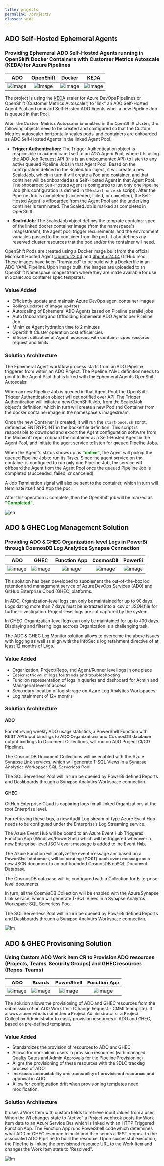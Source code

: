```yaml
---
title: projects
permalink: /projects/
classes: wide
---
```

## ADO Self-Hosted Ephemeral Agents

### Providing Ephemeral ADO Self-Hosted Agents running in OpenShift Docker Containers with Customer Metrics Autoscale (KEDA) for Azure Pipelines

| ADO | OpenShift | Docker | KEDA |
| :---: | :---: | :---: | :---: |
| ![image](assets/img/projects/ado.png) | ![image](assets/img/projects/redhat.png) | ![image](assets/img/projects/docker.png) | ![image](assets/img/projects/keda.png) |

The project is using the [KEDA](https://keda.sh/docs/2.14/scalers/azure-pipelines/) scaler for Azure DevOps Pipelines on OpenShift (Customer Metrics Autoscaler) to "link" an ADO Self-Hosted Agent Pool and onboard Self-Hosted ADO Agents when a new Pipeline Job is queued in that Pool.

After the Custom Metrics Autoscaler is enabled in the OpenShift cluster, the following objects need to be created and configured so that the Custom Metrics Autoscaler horizontally scales pods, and containers are onboarded as ADO Self-Hosted Agents in the linked Agent Pool.

- **Trigger Authentication:** The Trigger Authentication object is responsible to authenticate itself to an ADO Agent Pool, where it is using the ADO Job Request API (this is an undocumented API) to listen to any active queued Pipeline Jobs in that Agent Pool. Based on the configuration defined in the ScaledJob object, it will create a new ScaledJob, which in turn it will create a Pod and container, and that container will be onboarded as a Self-Hosted Agent in that Agent Pool. The onboarded Self-Hosted Agent is configured to run only one Pipeline Job (this configuration is defined in the ```start-once.sh``` script). After the Pipeline Job is completed (succeeded, failed, or cancelled), the Self-Hosted Agent is offboarded from the Agent Pool and the underlying container is terminated. The ScaledJob is marked as completed in OpenShift.

- **ScaledJob:** The ScaledJob object defines the template container spec of the linked docker container image (from the namespace's imagestream), the agent pool trigger requirements, and the environment variables passed to the container from the pod. It also defines any reserved cluster resources that the pod and/or the container will need.

OpenShift Pods are created using a Docker image built from the official Microsoft Hosted Agent [Ubuntu:22.04](https://github.com/actions/runner-images/blob/main/images/ubuntu/Ubuntu2204-Readme.md) and [Ubuntu:24.04](https://github.com/actions/runner-images/blob/main/images/ubuntu/Ubuntu2404-Readme.md) GitHub repo. These images have been "translated" to be build with a Dockerfile in an ADO YAML Pipeline. Upon image built, the images are uploaded to an OpenShift Namespace imagestream where they are made available for use in ScaledJob container spec templates.

### Value Added
- Efficiently update and maintain Azure DevOps agent container images
- Rolling updates of image updates
- Autoscaling of Ephemeral ADO Agents based on Pipeline parallel jobs
- Auto Onboarding and Offbording Ephemeral ADO Agents per Pipeline Job
- Minimize Agent hydration time to 2 minutes
- OpenShift Cluster operation cost efficiencies
- Efficient utilization of Agent resources with container spec resource request and limits  

### Solution Architecture
The Ephemeral Agent workflow process starts from an ADO Pipeline triggered from within an ADO Project. The Pipeline YAML definition needs to point to the Agent Pool that is linked with the Ephemeral Agents OpenShift Autoscaler.

When an new Pipeline Job is queued in that Agent Pool, the OpenShift Trigger Authentication object will get notified over API. The Trigger Authentication will initiate a new OpenShift Job, from the ScaledJob object's definition, which in turn will create a new Pod and Container from the docker container image in the namespace's imagestream.

Once the new Container is created, it will run the ```start-once.sh``` script, defined as ENTRYPOINT in the Dockerfile definition. This script is responsible to download and export the Agent configuration software from the Microsoft repo, onboard the container as a Self-Hosted Agent in the Agent Pool, and initiate the agent service to listen for queued Pipeline Jobs.

When the Agent's status shows up as **<span style="color:green">"online"</span>**, the Agent will pickup the queued Pipeline Job to run its Tasks. Since the agent service on the container is configured to run only one Pipeline Job, the service will offboard the Agent from the Agent Pool once the queued Pipeline Job is completed (succeeded, failed, or canceled).

A Job Termination signal will also be sent to the container, which in turn will terminate itself and stop the pod.

After this operation is complete, then the OpenShift job will be marked as **<span style="color:green">"Completed"</span>**.

![ea](assets/img/projects/ephemeral-agents.gif)

## ADO & GHEC Log Management Solution

### Providing ADO & GHEC Organization-level Logs in PowerBi through CosmosDB Log Analytics Synapse Connection

| ADO | GHEC | Function App | CosmosDB | PowerBi |
| :---: | :---: | :---: | :---: | :---: |
| ![image](assets/img/projects/ado.png) | ![image](assets/img/projects/github.png) | ![image](assets/img/projects/function-app.png) | ![image](assets/img/projects/cosmos.png) | ![image](assets/img/projects/powerbi.png) |

This solution has been developed to supplement the out-of-the-box log retention and management service of Azure DevOps Services (ADO) and GitHub Enterprise Cloud (GHEC) platforms.

In ADO, Organization-level logs can only be maintained for up to 90 days. Logs dating more than 7 days must be extracted into a .csv or JSON file for further investigation. Project-level logs are not captured by the system.

In GHEC, Organization-level logs can only be maintained for up to 400 days. Displaying and filtering logs accross Organization is a challenging task.

The ADO & GHEC Log Monitor solution allows to overcome the above issues with logging as well as align with the InfoSec's log retainment directive of at least 12 months of Logs.

### Value Added
- Organization, Project/Repo, and Agent/Runner level logs in one place
- Easier retrieval of logs for trends and troubleshooting
- Function representation of logs in queries and dashboard for Admin and Managerial level of access
- Secondary location of log storage on Azure Log Analytics Workspaces
- Log retainment of 12+ months

### Solution Architecture

#### ADO
For retrieving weekly ADO usage statistics, a PowerShell Function with REST API input bindings to ADO Organizations and CosmosDB database output bindings to Document Collections, will run on ADO Project CI/CD Pipelines.  

The CosmosDB Document Collections will be enabled with the Azure Synapse Link services, which will generate T-SQL Views in a Synapse Analytics Workspace SQL Serverless Pool.  

The SQL Serverless Pool will in turn be queried by PowerBi defined Reports and Dashboards through a Synapse Analytics Workspace connection.

#### GHEC
GitHub Enterprise Cloud is capturing logs for all linked Organizations at the root Enterprise level.

For retrieving these logs, a new Audit Log stream of type Azure Event Hub needs to be configured under the Enterprise’s Log Streaming service. 

The Azure Event Hub will be bound to an Azure Event Hub Triggered Function App (Windows/PowerShell) which will be triggered whenever a new Enterprise-level JSON event message is added to the Event Hub. 

The Azure Function will analyze the event message and based on a PowerShell statement, will be sending (POST) each event message as a new JSON document to an out-bounded CosmosDB noSQL Document Database. 

The CosmosDB database will be configured with a Collection for Enterprise-level documents. 

In turn, all the CosmosDB Collection will be enabled with the Azure Synapse Link service, which will generate T-SQL Views in a Synapse Analytics Workspace SQL Serverless Pool.  

The SQL Serverless Pool will in turn be queried by PowerBi defined Reports and Dashboards through a Synapse Analytics Workspace connection.

![lm](assets/img/projects/log-management.png)

## ADO & GHEC Provisoning Solution

### Using Custom ADO Work Item CR to Provision ADO resources (Projects, Teams, Security Groups) and GHEC resources (Repos, Teams)

| ADO | Boards | PowerShell| Function App |
| :---: | :---: | :---: | :---: | 
| ![image](assets/img/projects/ado.png) | ![image](assets/img/projects/boards.png) | ![image](assets/img/projects/powershell.png) | ![image](assets/img/projects/function-app.png) |

The solution allows the provisioning of ADO and GHEC resources from the submission of an ADO Work Item (Change Request - CMMI teamplate). It allows a user who is not either a Project Administrator or a Project Collection Administrator to easily provision resources in ADO and GHEC, based on pre-defined templates.

### Value Added
- Standardizes the provision of resources to ADO and GHEC
- Allows for non-admin users to provision resources (with managed Quality Gates and Admin Approvals for the Pipeline Provisioning)
- Aligns the provisioning of these resources with the SDLC tracking process of ADO.
- Increases accountability and traceability of provisioned resources and approval in ADO.
- Allow for configuration drift when provisioning templates need modification.

### Solution Architecture
It uses a Work Item with custom fields to retrieve input values from a user. When the WI changes state to "Active" a Project webhook posts the Work Item data to an Azure Service Bus which is linked with an HTTP Triggered Function App. The Function App runs PowerShell code which determines what ADO or GHEC resource to build and then sends a REST request to the associated ADO Pipeline to build the resource. Upon successful execution, the Pipeline is linking the provisioned resource URL to the Work Item and changes the Work Item state to "Resolved".

![lm](assets/img/projects/provisioning.png)

